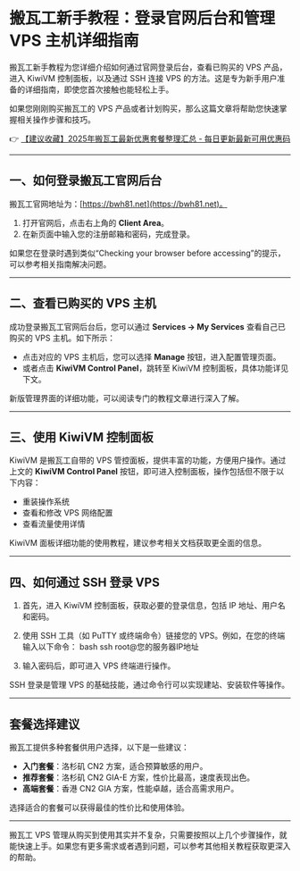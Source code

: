 # 搬瓦工新手教程：登录官网后台和管理 VPS 主机详细指南

搬瓦工新手教程为您详细介绍如何通过官网登录后台，查看已购买的 VPS 产品，进入 KiwiVM 控制面板，以及通过 SSH 连接 VPS 的方法。这是专为新手用户准备的详细指南，即使您首次接触也能轻松上手。

如果您刚刚购买搬瓦工的 VPS 产品或者计划购买，那么这篇文章将帮助您快速掌握相关操作步骤和技巧。

👉 [【建议收藏】2025年搬瓦工最新优惠套餐整理汇总 - 每日更新最新可用优惠码](https://bit.ly/banwagon)

---

## 一、如何登录搬瓦工官网后台

搬瓦工官网地址为：[https://bwh81.net](https://bwh81.net)。

1. 打开官网后，点击右上角的 **Client Area**。
2. 在新页面中输入您的注册邮箱和密码，完成登录。

如果您在登录时遇到类似“Checking your browser before accessing”的提示，可以参考相关指南解决问题。

---

## 二、查看已购买的 VPS 主机

成功登录搬瓦工官网后台后，您可以通过 **Services -> My Services** 查看自己已购买的 VPS 主机。如下所示：

- 点击对应的 VPS 主机后，您可以选择 **Manage** 按钮，进入配置管理页面。
- 或者点击 **KiwiVM Control Panel**，跳转至 KiwiVM 控制面板，具体功能详见下文。

新版管理界面的详细功能，可以阅读专门的教程文章进行深入了解。

---

## 三、使用 KiwiVM 控制面板

KiwiVM 是搬瓦工自带的 VPS 管控面板，提供丰富的功能，方便用户操作。通过上文的 **KiwiVM Control Panel** 按钮，即可进入控制面板，操作包括但不限于以下内容：

- 重装操作系统
- 查看和修改 VPS 网络配置
- 查看流量使用详情

KiwiVM 面板详细功能的使用教程，建议参考相关文档获取更全面的信息。

---

## 四、如何通过 SSH 登录 VPS

1. 首先，进入 KiwiVM 控制面板，获取必要的登录信息，包括 IP 地址、用户名和密码。
2. 使用 SSH 工具（如 PuTTY 或终端命令）链接您的 VPS。例如，在您的终端输入以下命令：
   bash
   ssh root@您的服务器IP地址
   
3. 输入密码后，即可进入 VPS 终端进行操作。

SSH 登录是管理 VPS 的基础技能，通过命令行可以实现建站、安装软件等操作。

---

## 套餐选择建议

搬瓦工提供多种套餐供用户选择，以下是一些建议：

- **入门套餐**：洛杉矶 CN2 方案，适合预算敏感的用户。
- **推荐套餐**：洛杉矶 CN2 GIA-E 方案，性价比最高，速度表现出色。
- **高端套餐**：香港 CN2 GIA 方案，性能卓越，适合高需求用户。

选择适合的套餐可以获得最佳的性价比和使用体验。

---

搬瓦工 VPS 管理从购买到使用其实并不复杂，只需要按照以上几个步骤操作，就能快速上手。如果您有更多需求或者遇到问题，可以参考其他相关教程获取更深入的帮助。